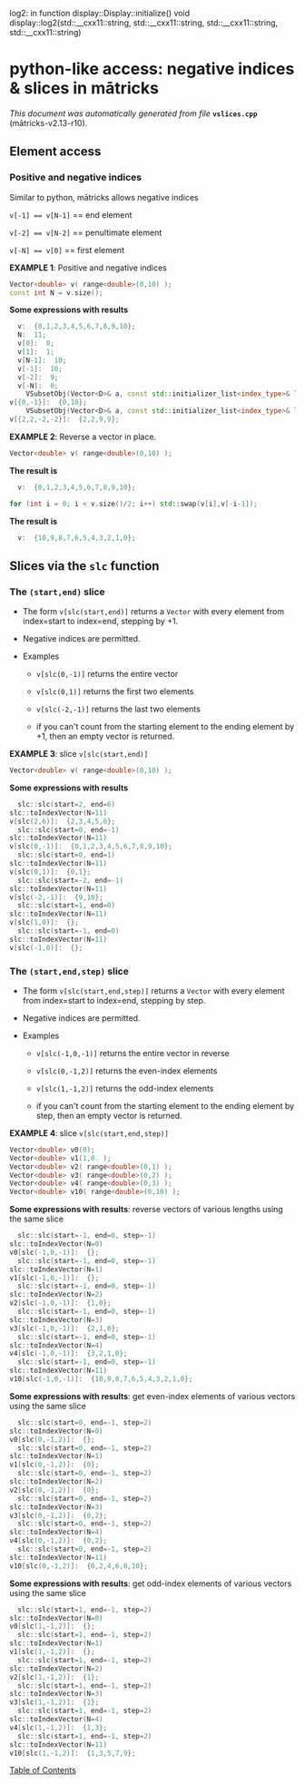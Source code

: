 log2: in function display::Display::initialize()
void display::log2(std::__cxx11::string, std::__cxx11::string, std::__cxx11::string, std::__cxx11::string)
# python-like access: negative indices & slices in mātricks
_This document was automatically generated from file_ **`vslices.cpp`** (mātricks-v2.13-r10).

## Element access
### Positive and negative indices
Similar to python, mātricks allows negative indices

`v[-1] == v[N-1]` == end element

`v[-2] == v[N-2]` == penultimate element

`v[-N] == v[0]`   == first element



**EXAMPLE 1**: Positive and negative indices
```C++
Vector<double> v( range<double>(0,10) );
const int N = v.size();
```

**Some expressions with results**
```C++
  v:  {0,1,2,3,4,5,6,7,8,9,10}; 
  N:  11; 
  v[0]:  0; 
  v[1]:  1; 
  v[N-1]:  10; 
  v[-1]:  10; 
  v[-2]:  9; 
  v[-N]:  0; 
    VSubsetObj(Vector<D>& a, const std::initializer_list<index_type>& list)
v[{0,-1}]:  {0,10}; 
    VSubsetObj(Vector<D>& a, const std::initializer_list<index_type>& list)
v[{2,2,-2,-2}]:  {2,2,9,9}; 
```



**EXAMPLE 2**: Reverse a vector in place.
```C++
Vector<double> v( range<double>(0,10) );
```

**The result is**
```C++
  v:  {0,1,2,3,4,5,6,7,8,9,10}; 
```

```C++
for (int i = 0; i < v.size()/2; i++) std::swap(v[i],v[-i-1]);
```

**The result is**
```C++
  v:  {10,9,8,7,6,5,4,3,2,1,0}; 
```

## Slices via the `slc` function
### The `(start,end)` slice
* The form `v[slc(start,end)]` returns a `Vector` with every element from index=start to index=end, stepping by +1.

* Negative indices are permitted.

* Examples

  * `v[slc(0,-1)]` returns the entire vector

  * `v[slc(0,1)]` returns the first two elements

  * `v[slc(-2,-1)]` returns the last two elements

  *  if you can't count from the starting element to the ending element by +1, then an empty vector is returned.



**EXAMPLE 3**: slice `v[slc(start,end)]`
```C++
Vector<double> v( range<double>(0,10) );
```

**Some expressions with results**
```C++
  slc::slc(start=2, end=6)
slc::toIndexVector(N=11)
v[slc(2,6)]:  {2,3,4,5,6}; 
  slc::slc(start=0, end=-1)
slc::toIndexVector(N=11)
v[slc(0,-1)]:  {0,1,2,3,4,5,6,7,8,9,10}; 
  slc::slc(start=0, end=1)
slc::toIndexVector(N=11)
v[slc(0,1)]:  {0,1}; 
  slc::slc(start=-2, end=-1)
slc::toIndexVector(N=11)
v[slc(-2,-1)]:  {9,10}; 
  slc::slc(start=1, end=0)
slc::toIndexVector(N=11)
v[slc(1,0)]:  {}; 
  slc::slc(start=-1, end=0)
slc::toIndexVector(N=11)
v[slc(-1,0)]:  {}; 
```

### The `(start,end,step)` slice
* The form `v[slc(start,end,step)]` returns a `Vector` with every element from index=start to index=end, stepping by step.

* Negative indices are permitted.

* Examples

  * `v[slc(-1,0,-1)]` returns the entire vector in reverse

  * `v[slc(0,-1,2)]` returns the even-index elements

  * `v[slc(1,-1,2)]` returns the odd-index elements

  *  if you can't count from the starting element to the ending element by step, then an empty vector is returned.



**EXAMPLE 4**: slice `v[slc(start,end,step)]`
```C++
Vector<double> v0(0);
Vector<double> v1(1,0. );
Vector<double> v2( range<double>(0,1) );
Vector<double> v3( range<double>(0,2) );
Vector<double> v4( range<double>(0,3) );
Vector<double> v10( range<double>(0,10) );
```

**Some expressions with results**: reverse vectors of various lengths using the same slice
```C++
  slc::slc(start=-1, end=0, step=-1)
slc::toIndexVector(N=0)
v0[slc(-1,0,-1)]:  {}; 
  slc::slc(start=-1, end=0, step=-1)
slc::toIndexVector(N=1)
v1[slc(-1,0,-1)]:  {}; 
  slc::slc(start=-1, end=0, step=-1)
slc::toIndexVector(N=2)
v2[slc(-1,0,-1)]:  {1,0}; 
  slc::slc(start=-1, end=0, step=-1)
slc::toIndexVector(N=3)
v3[slc(-1,0,-1)]:  {2,1,0}; 
  slc::slc(start=-1, end=0, step=-1)
slc::toIndexVector(N=4)
v4[slc(-1,0,-1)]:  {3,2,1,0}; 
  slc::slc(start=-1, end=0, step=-1)
slc::toIndexVector(N=11)
v10[slc(-1,0,-1)]:  {10,9,8,7,6,5,4,3,2,1,0}; 
```

**Some expressions with results**: get even-index elements of various vectors using the same slice
```C++
  slc::slc(start=0, end=-1, step=2)
slc::toIndexVector(N=0)
v0[slc(0,-1,2)]:  {}; 
  slc::slc(start=0, end=-1, step=2)
slc::toIndexVector(N=1)
v1[slc(0,-1,2)]:  {0}; 
  slc::slc(start=0, end=-1, step=2)
slc::toIndexVector(N=2)
v2[slc(0,-1,2)]:  {0}; 
  slc::slc(start=0, end=-1, step=2)
slc::toIndexVector(N=3)
v3[slc(0,-1,2)]:  {0,2}; 
  slc::slc(start=0, end=-1, step=2)
slc::toIndexVector(N=4)
v4[slc(0,-1,2)]:  {0,2}; 
  slc::slc(start=0, end=-1, step=2)
slc::toIndexVector(N=11)
v10[slc(0,-1,2)]:  {0,2,4,6,8,10}; 
```

**Some expressions with results**: get odd-index elements of various vectors using the same slice
```C++
  slc::slc(start=1, end=-1, step=2)
slc::toIndexVector(N=0)
v0[slc(1,-1,2)]:  {}; 
  slc::slc(start=1, end=-1, step=2)
slc::toIndexVector(N=1)
v1[slc(1,-1,2)]:  {}; 
  slc::slc(start=1, end=-1, step=2)
slc::toIndexVector(N=2)
v2[slc(1,-1,2)]:  {1}; 
  slc::slc(start=1, end=-1, step=2)
slc::toIndexVector(N=3)
v3[slc(1,-1,2)]:  {1}; 
  slc::slc(start=1, end=-1, step=2)
slc::toIndexVector(N=4)
v4[slc(1,-1,2)]:  {1,3}; 
  slc::slc(start=1, end=-1, step=2)
slc::toIndexVector(N=11)
v10[slc(1,-1,2)]:  {1,3,5,7,9}; 
```


[Table of Contents](README.md)
